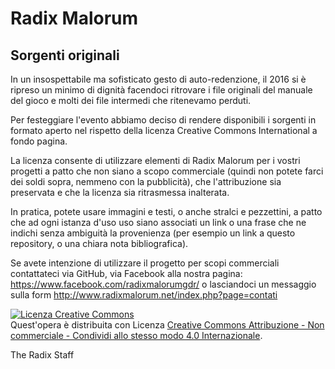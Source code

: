 # Radix Malorum 
## Sorgenti originali

In un insospettabile ma sofisticato gesto di auto-redenzione, il 2016 si è ripreso un minimo di dignità facendoci ritrovare i file originali del manuale del gioco e molti dei file intermedi che ritenevamo perduti.

Per festeggiare l'evento abbiamo deciso di rendere disponibili i sorgenti in formato aperto nel rispetto della licenza Creative Commons International a fondo pagina.

La licenza consente di utilizzare elementi di Radix Malorum per i vostri progetti a patto che non siano a scopo commerciale (quindi non potete farci dei soldi sopra, nemmeno con la pubblicità), che l'attribuzione sia preservata e che la licenza sia ritrasmessa inalterata.

In pratica, potete usare immagini e testi, o anche stralci e pezzettini, a patto che ad ogni istanza d'uso uso siano associati un link o una frase che ne indichi senza ambiguità la provenienza (per esempio un link a questo repository, o una chiara nota bibliografica).

Se avete intenzione di utilizzare il progetto per scopi commerciali contattateci via GitHub, via Facebook alla nostra pagina: https://www.facebook.com/radixmalorumgdr/ o lasciandoci un messaggio sulla form http://www.radixmalorum.net/index.php?page=contati

<a rel="license" href="http://creativecommons.org/licenses/by-nc-sa/4.0/"><img alt="Licenza Creative Commons" style="border-width:0" src="https://i.creativecommons.org/l/by-nc-sa/4.0/88x31.png" /></a><br />Quest'opera è distribuita con Licenza <a rel="license" href="http://creativecommons.org/licenses/by-nc-sa/4.0/">Creative Commons Attribuzione - Non commerciale - Condividi allo stesso modo 4.0 Internazionale</a>.

The Radix Staff

